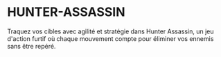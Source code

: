 # HUNTER-ASSASSIN
Traquez vos cibles avec agilité et stratégie dans Hunter Assassin, un jeu d'action furtif où chaque mouvement compte pour éliminer vos ennemis sans être repéré.
